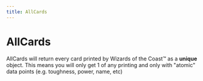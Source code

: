 ```yaml
---
title: AllCards
---
```


# AllCards

AllCards will return every card printed by Wizards of the Coast&trade; as a **unique** object. This means you will only get 1 of any printing and only with "atomic" data points (e.g. toughness, power, name, etc)

<GenerateTable/>